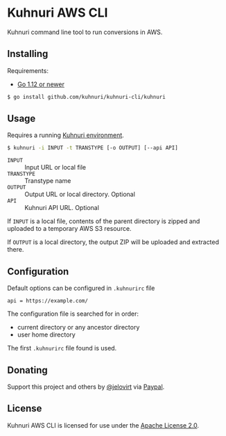 # Kuhnuri AWS CLI

Kuhnuri command line tool to run conversions in AWS.

## Installing

Requirements:

* [Go 1.12 or newer](https://golang.org/dl/)

```bash
$ go install github.com/kuhnuri/kuhnuri-cli/kuhnuri
```

## Usage

Requires a running [Kuhnuri environment](https://github.com/kuhnuri/kuhnuri-cdk).

```bash
$ kuhnuri -i INPUT -t TRANSTYPE [-o OUTPUT] [--api API]
```

<dl>
  <dt><code>INPUT</code></dt>
  <dd>Input URL or local file</dd>
  <dt><code>TRANSTYPE</code></dt>
  <dd>Transtype name</dd>
  <dt><code>OUTPUT</code></dt>
  <dd>Output URL or local directory. Optional</dd>
  <dt><code>API</code></dt>
  <dd>Kuhnuri API URL. Optional</dd>
</dl>

If `INPUT` is a local file, contents of the parent directory is zipped and uploaded to a temporary AWS S3 resource.
 
If `OUTPUT` is a local directory, the output ZIP will be uploaded and extracted there.

## Configuration

Default options can be configured in `.kuhnurirc` file

```properties
api = https://example.com/
```

The configuration file is searched for in order:

* current directory or any ancestor directory
* user home directory

The first `.kuhnurirc` file found is used.

## Donating

Support this project and others by [@jelovirt](https://github.com/jelovirt) via [Paypal](https://www.paypal.com/cgi-bin/webscr?cmd=_donations&business=jarno%40elovirta%2ecom&lc=FI&item_name=Support%20Open%20Source%20work&currency_code=EUR&bn=PP%2dDonationsBF%3abtn_donate_LG%2egif%3aNonHosted).

## License

Kuhnuri AWS CLI is licensed for use under the [Apache License 2.0](http://www.apache.org/licenses/LICENSE-2.0).

